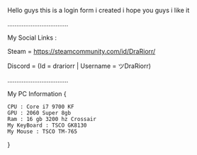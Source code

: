 Hello guys this is a login form i created 
i hope you guys i like it 

..................................

My Social Links : 

Steam = https://steamcommunity.com/id/DraRiorr/

Discord = (Id = drariorr | Username = ツDraRiorr)

..................................

My PC Information {
    
    CPU : Core i7 9700 KF 
    GPU : 2060 Super 8gb 
    Ram : 16 gb 3200 hz Crossair 
    My KeyBoard : TSCO GK8130
    My Mouse : TSCO TM-765
    
}